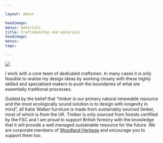 ```yaml
---

layout: about

headimage:
menus: materials
title: Craftsmanship and materials
headimage:
menus:
tags:

---
```


<img class="right top actual_size" src="http://images.quru.com/image?src=kwf/Tree.JPG&angle=180&width=200">

I work with a core team of dedicated craftsmen. In many cases it is only feasible to realise my design ideas by working closely with these highly skilled and specialised makers to push the boundaries of what are essentially traditional processes.


Guided by the belief that “timber is our primary natural renewable resource and the most ecologically sound solution is to design with longevity in mind”, all Katie Walker furniture is made from sustainably sourced timber, most of which is from the UK. Timber is only sourced from forests certified by the FSC and I am proud to support British forestry with the knowledge that it will provide a well managed sustainable resource for the future. We are corporate members of <a href='https://www.woodlandheritage.org' target='_new'>Woodland Heritage</a> and encourage you to support them too.
